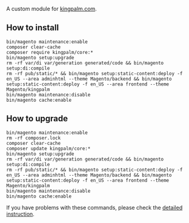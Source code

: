 A custom module for [kingpalm.com](https://kingpalm.com).

## How to install
```
bin/magento maintenance:enable
composer clear-cache
composer require kingpalm/core:*
bin/magento setup:upgrade
rm -rf var/di var/generation generated/code && bin/magento setup:di:compile
rm -rf pub/static/* && bin/magento setup:static-content:deploy -f en_US --area adminhtml --theme Magento/backend && bin/magento setup:static-content:deploy -f en_US --area frontend --theme Magento/kingpalm
bin/magento maintenance:disable
bin/magento cache:enable
```

## How to upgrade
```
bin/magento maintenance:enable
rm -rf composer.lock
composer clear-cache
composer update kingpalm/core:*
bin/magento setup:upgrade
rm -rf var/di var/generation generated/code && bin/magento setup:di:compile
rm -rf pub/static/* && bin/magento setup:static-content:deploy -f en_US --area adminhtml --theme Magento/backend && bin/magento setup:static-content:deploy -f en_US --area frontend --theme Magento/kingpalm
bin/magento maintenance:disable
bin/magento cache:enable
```

If you have problems with these commands, please check the [detailed instruction](https://mage2.pro/t/263).